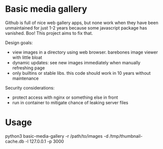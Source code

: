 # Basic media gallery

Github is full of nice web gallery apps, but none work when they have been unmaintained for just 1-2 years because some javascript package has vanished. Boo! This project aims to fix that.

Design goals:
- view images in a directory using web browser. barebones image viewer with little bloat
- dynamic updates: see new images immediately when manually refreshing page
- only builtins or stable libs. this code should work in 10 years without maintenance

Security considerations:
- protect access with nginx or something else in front 
- run in container to mitigate chance of leaking server files 

# Usage

python3 basic-media-gallery -r /path/to/images -d /tmp/thumbnail-cache.db -l 127.0.0.1 -p 3000

